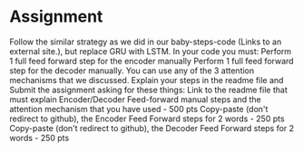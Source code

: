 # Assignment

Follow the similar strategy as we did in our baby-steps-code (Links to an external site.), but replace GRU with LSTM. In your code you must:
Perform 1 full feed forward step for the encoder manually
Perform 1 full feed forward step for the decoder manually.
You can use any of the 3 attention mechanisms that we discussed. 
Explain your steps in the readme file and
Submit the assignment asking for these things:
Link to the readme file that must explain Encoder/Decoder Feed-forward manual steps and the attention mechanism that you have used - 500 pts
Copy-paste (don't redirect to github), the Encoder Feed Forward steps for 2 words - 250 pts
Copy-paste (don't redirect to github), the Decoder Feed Forward steps for 2 words - 250 pts
